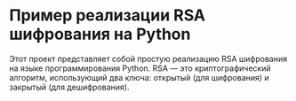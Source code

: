 # Пример реализации RSA шифрования на Python

Этот проект представляет собой простую реализацию RSA шифрования на языке программирования Python. RSA — это криптографический алгоритм, использующий два ключа: открытый (для шифрования) и закрытый (для дешифрования).
